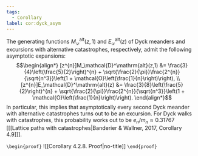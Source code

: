 ```yaml
---
tags:
  - Corollary
label: cor:dyck_asym
---
```

The generating functions $M_\mathcal{D}^\mathrm{alt}(z,1)$ and $E_\mathcal{D}^\mathrm{alt}(z)$ of Dyck meanders and excursions with alternative catastrophes, respectively, admit the following asymptotic expansions: 
$$\begin{align*}
[z^{n}]M_\mathcal{D}^\mathrm{alt}(z,1) &= \frac{3}{4}\left(\frac{5}{2}\right)^{n} + \sqrt{\frac{2}{\pi}}\frac{2^{n}}{\sqrt{n^3}}\left(1 + \mathcal{O}\left(\frac{1}{n}\right)\right), \\
[z^{n}]E_\mathcal{D}^\mathrm{alt}(z) &= \frac{3}{8}\left(\frac{5}{2}\right)^{n} + \sqrt{\frac{2}{\pi}}\frac{2^{n}}{\sqrt{n^3}}\left(1 + \mathcal{O}\left(\frac{1}{n}\right)\right).
\end{align*}$$
In particular, this implies that asymptotically every second Dyck meander with alternative catastrophes turns out to be an excursion. For Dyck walks with catastrophes, this probability works out to be $e_n/m_n \approx 0.31767$ \[[[Lattice paths with catastrophes|Banderier & Wallner, 2017, Corollary 4.9]]\].

`\begin{proof}`
![[Corollary 4.2.8. Proof|no-title]]
`\end{proof}`
